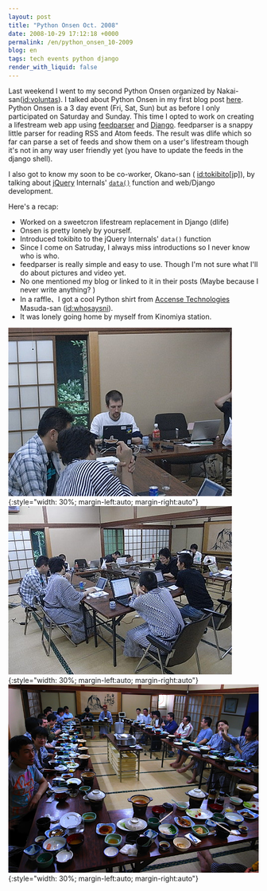 ```yaml
---
layout: post
title: "Python Onsen Oct. 2008"
date: 2008-10-29 17:12:18 +0000
permalink: /en/python_onsen_10-2009
blog: en
tags: tech events python django
render_with_liquid: false
---
```


Last weekend I went to my second Python Onsen organized by
Nakai-san([id:voluntas](https://x.com/voluntas)). I talked about Python Onsen
in my first blog post [here](/en/python-onsen). Python Onsen is a 3 day event
(Fri, Sat, Sun) but as before I only participated on Saturday and Sunday. This
time I opted to work on creating a lifestream web app using
[feedparser](http://www.feedparser.org/) and
[Django](http://www.djangoproject.com/). feedparser is a snappy little parser
for reading RSS and Atom feeds. The result was dlife which so far can parse a
set of feeds and show them on a user's lifestream though it's not in any way
user friendly yet (you have to update the feeds in the django shell).

I also got to know my soon to be co-worker, Okano-san (
[id:tokibito](http://d.hatena.ne.jp/nullpobug/)[jp]), by talking about
[jQuery](http://jquery.com/) Internals'
[`data()`](https://api.jquery.com/jQuery.data/) function and web/Django
development.

Here's a recap:

- Worked on a sweetcron lifestream replacement in Django (dlife)
- Onsen is pretty lonely by yourself.
- Introduced tokibito to the jQuery Internals' `data()` function
- Since I come on Satruday, I always miss introductions so I never know who is who.
- feedparser is really simple and easy to use. Though I'm not sure what I'll do about pictures and video yet.
- No one mentioned my blog or linked to it in their posts (Maybe because I never write anything? )
- In a raffle、I got a cool Python shirt from [Accense Technologies](http://accense.com/) Masuda-san ([id:whosaysni](https://x.com/whosaysni)).
- It was lonely going home by myself from Kinomiya station.

![](/assets/images/2008-10-29-python_onsen_10-2009/14237060.v1225070105.jpg){:style="width: 30%; margin-left:auto; margin-right:auto"}
![](/assets/images/2008-10-29-python_onsen_10-2009/14237062.v1225084513.jpg){:style="width: 30%; margin-left:auto; margin-right:auto"}
![](/assets/images/2008-10-29-python_onsen_10-2009/R0011993.JPG){:style="width: 30%; margin-left:auto; margin-right:auto"}
